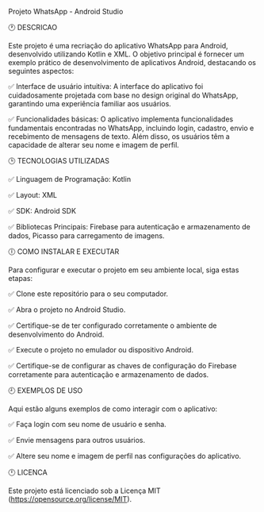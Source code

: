 Projeto WhatsApp - Android Studio

🕐 DESCRICAO

Este projeto é uma recriação do aplicativo WhatsApp para Android, desenvolvido utilizando Kotlin e XML. O objetivo principal é fornecer um exemplo prático de desenvolvimento de aplicativos Android, destacando os seguintes aspectos:

✅ Interface de usuário intuitiva: A interface do aplicativo foi cuidadosamente projetada com base no design original do WhatsApp, garantindo uma experiência familiar aos usuários.

✅ Funcionalidades básicas: O aplicativo implementa funcionalidades fundamentais encontradas no WhatsApp, incluindo login, cadastro, envio e recebimento de mensagens de texto. Além disso, os usuários têm a capacidade de alterar seu nome e imagem de perfil.


🕒 TECNOLOGIAS UTILIZADAS

✅ Linguagem de Programação: Kotlin

✅ Layout: XML

✅ SDK: Android SDK

✅ Bibliotecas Principais: Firebase para autenticação e armazenamento de dados, Picasso para carregamento de imagens.


🕕 COMO INSTALAR E EXECUTAR

Para configurar e executar o projeto em seu ambiente local, siga estas etapas:

✅ Clone este repositório para o seu computador.

✅ Abra o projeto no Android Studio.

✅ Certifique-se de ter configurado corretamente o ambiente de desenvolvimento do Android.

✅ Execute o projeto no emulador ou dispositivo Android.

✅ Certifique-se de configurar as chaves de configuração do Firebase corretamente para autenticação e armazenamento de dados.

🕘 EXEMPLOS DE USO

Aqui estão alguns exemplos de como interagir com o aplicativo:

✅ Faça login com seu nome de usuário e senha.

✅ Envie mensagens para outros usuários.

✅ Altere seu nome e imagem de perfil nas configurações do aplicativo.


🕛 LICENCA

Este projeto está licenciado sob a Licença MIT (https://opensource.org/license/MIT).
